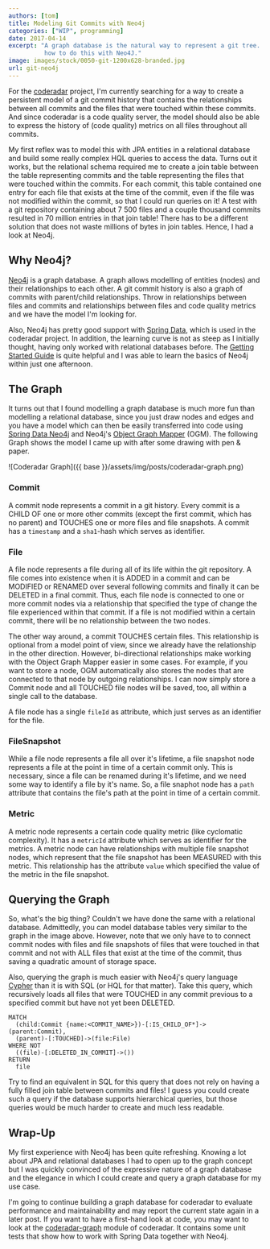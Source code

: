 ```yaml
---
authors: [tom]
title: Modeling Git Commits with Neo4j
categories: ["WIP", programming]
date: 2017-04-14
excerpt: "A graph database is the natural way to represent a git tree. This article shows
          how to do this with Neo4J."
image: images/stock/0050-git-1200x628-branded.jpg
url: git-neo4j
---
```




For the [coderadar](https://github.com/reflectoring/coderadar) project, I'm currently
searching for a way to create a persistent model of a git commit history that contains
the relationships between all commits and the files that were touched within these commits.
And since coderadar is a code quality server, the model should also be able to 
express the history of (code quality) metrics on all files throughout all commits.

My first reflex was to model this with JPA entities in a relational database and
build some really complex HQL queries to access the data. Turns out it works, but the 
relational schema required me to create a join table between the table representing 
commits and the table representing the files that were touched within the commits. 
For each commit, this table contained one entry for each file that exists at the time
of the commit, even if the file was not modified within the commit, so that I could
run queries on it! A test with a git repository containing about 7 500 files and a 
couple thousand commits resulted in 70 million entries in that join table! There has
to be a different solution that does not waste millions of bytes in join tables. Hence,
I had a look at Neo4j.

## Why Neo4j?
[Neo4j](https://neo4j.com) is a graph database. A graph allows modelling of entities (nodes) and their
relationships to each other. A git commit history is also a graph of commits with
parent/child relationships. Throw in relationships between files and commits and 
relationships between files and code quality metrics and we have the model I'm looking for.

Also, Neo4j has pretty good support with [Spring Data](https://projects.spring.io/spring-data-neo4j/),
which is used in the coderadar project. In addition, the learning curve is not as steep as 
I initially thought, having only worked with relational databases before. The 
[Getting Started Guide](https://neo4j.com/developer/get-started/) is quite helpful 
and I was able to learn the basics of Neo4j within just one afternoon.
 
## The Graph 
It turns out that I found modelling a graph database is much more fun than modelling a 
relational database, since you just draw nodes and edges and you have a model which
can then be easily transferred into code using [Spring Data Neo4j](https://projects.spring.io/spring-data-neo4j/)
and Neo4j's [Object Graph Mapper](https://neo4j.com/docs/ogm-manual/current/reference/) (OGM).
The following Graph shows the model I came up with after some drawing with pen & paper.

![Coderadar Graph]({{ base }}/assets/img/posts/coderadar-graph.png)

### Commit
A commit node represents a commit in a git history. Every commit is a CHILD OF one or more
other commits (except the first commit, which has no parent) and TOUCHES one or more files
and file snapshots. A commit has a `timestamp` and a `sha1`-hash which serves as identifier.

### File
A file node represents a file during all of its life within the git repository. A file comes into existence when
it is ADDED in a commit and can be MODIFIED or RENAMED over several following commits and finally it
can be DELETED in a final commit. Thus, each file node is connected to one or more commit nodes
via a relationship that specified the type of change the file experienced within that commit. If
a file is not modified within a certain commit, there will be no relationship between the two
nodes.

The other way around, a commit TOUCHES certain files. This relationship is optional from a model
point of view, since we already have the relationship in the other direction. However, bi-directional
relationships make working with the Object Graph Mapper easier in some cases. For example, if you want to store
a node, OGM automatically also stores the nodes that are connected to that node by outgoing relationships.
I can now simply store a Commit node and all TOUCHED file nodes will be saved, too, all within
a single call to the database.

A file node has a single `fileId` as attribute, which just serves as an identifier for the file.

### FileSnapshot
While a file node represents a file all over it's lifetime, a file snapshot node represents a file
at the point in time of a certain commit only. This is necessary, since a file can be renamed 
during it's lifetime, and we need some way to identify a file by it's name. So, a file snaphot
node has a `path` attribute that contains the file's path at the point in time of a certain commit.

### Metric
A metric node represents a certain code quality metric (like cyclomatic complexity). 
It has a `metricId` attribute which serves as identifier for the metrics. A metric node can have
relationships with multiple file snapshot nodes, which represent that the file snapshot has
been MEASURED with this metric. This relationship has the attribute `value` which specified
the value of the metric in the file snapshot.

## Querying the Graph 
So, what's the big thing? Couldn't we have done the same with a relational database. Admittedly,
you can model database tables very similar to the graph in the image above. However, note that 
we only have to to connect commit nodes with files and file snapshots of files that were touched in that commit and not with
ALL files that exist at the time of the commit, thus saving a quadratic amount of storage
space.

Also, querying the
graph is much easier with Neo4j's query language [Cypher](https://neo4j.com/developer/cypher-query-language/)
than it is with SQL (or HQL for that matter). 
Take this query, which recursively loads all files that were TOUCHED in any commit
previous to a specified commit but have not yet been DELETED.

```text
MATCH 
  (child:Commit {name:<COMMIT_NAME>})-[:IS_CHILD_OF*]->(parent:Commit),
  (parent)-[:TOUCHED]->(file:File)
WHERE NOT 
  ((file)-[:DELETED_IN_COMMIT]->())
RETURN 
  file
```

Try to find an equivalent in SQL for this query that does not rely on having a fully filled
join table between commits and files! I guess you could create such a query if the database
supports hierarchical queries, but those queries would be much harder to create and much less
readable.

## Wrap-Up
My first experience with Neo4j has been quite refreshing. Knowing a lot about JPA and relational
databases I had to open up to the graph concept but I was quickly convinced of the 
expressive nature of a graph database and the elegance in which I could create and query a 
graph database for my use case.

I'm going to continue building a graph database for coderadar to evaluate performance and
maintainability and may report the current state again in a later post. If you want to
have a first-hand look at code, you may want to look at the 
[coderadar-graph](https://github.com/reflectoring/coderadar/tree/master/coderadar-server/coderadar-graph)
module of coderadar. It contains some unit tests that show how to work with Spring Data together with Neo4j.


